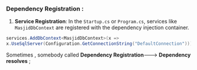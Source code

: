 
### Dependency Registration  :

1. **Service Registration**: In the `Startup.cs` or `Program.cs`, services like `MasjidDbContext` are registered with the dependency injection container.
```cs
services.AddDbContext<MasjidDbContext>(x =>     
x.UseSqlServer(Configuration.GetConnectionString("DefaultConnection")));
```
    
Sometimes , somebody called **Dependency Registration**---> **Dependency resolves** ;